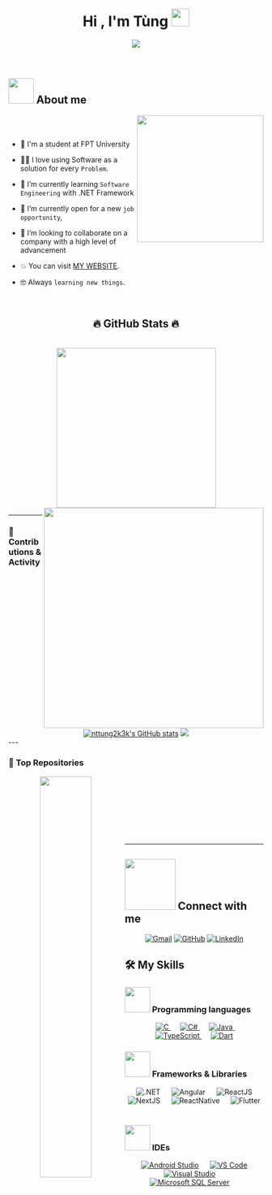 <h1 align="center">Hi , I'm Tùng <img src="https://media.giphy.com/media/hvRJCLFzcasrR4ia7z/giphy.gif" width="35"></h1>
<p align="center">
  <a href="https://github.com/DenverCoder1/readme-typing-svg"><img src="https://readme-typing-svg.herokuapp.com?font=Time+New+Roman&color=%23C8BE25&size=25&center=true&vCenter=true&width=600&height=100&lines=Software+Engineer+@bld.ai;Computer+Science+Student;Competitive+Programmer;2x+ACPC+Finalist;Expert+on+Codeforces;Division+1+on+Codechef+(5+Stars);4+Kyu+on+Atcoder;Always+learning+new+things"></a>
</p>


<br>

	
## <picture><img src = "https://github.com/7oSkaaa/7oSkaaa/blob/main/Images/about_me.gif?raw=true" width = 50px></picture> About me

<picture> <img align="right" src="https://github.com/7oSkaaa/7oSkaaa/blob/main/Images/Right_Side.gif?raw=true" width = 250px></picture>

<br><br>
- :school: I'm a student at FPT University 
- :technologist: I love using Software as a solution for every `Problem`.
- 🌱 I’m currently learning `Software Engineering` with .NET Framework

- :thinking: I’m currently open for a new `job opportunity`,
- 💞️ I’m looking to collaborate on a company with a high level of advancement
- :boom: You can visit [MY WEBSITE](https://tkblog-35b37.web.app/).
- :nerd_face: Always `learning new things`.
<br>

<h2 align="center">🔥 GitHub Stats 🔥</h2>
<br>
<div align="center">
  <a href="https://github.com/nttung2k3k" title="nttung2k3k">
    <img width="315" align="center" src="https://github-readme-stats.vercel.app/api/top-langs/?username=nttung2k3k&hide=c%23,powershell,Mathematica,Ruby,Objective-C,Objective-C%2b%2b,Cuda&title_color=0891b2&text_color=ffffff&icon_color=0891b2&bg_color=1c1917&langs_count=8&layout=compact&border_color=0891b2&hide_border=true" />
  </a>
  <a href="https://github.com/nttung2k3k" title="nttung2k3k">
    <img align="right" width="434" src="https://github-readme-stats.vercel.app/api?username=nttung2k3k&show_icons=true&theme=react&border_color=0891b2&hide_border=true&rank_icon=github&include_all_commits=true" />
  </a>
</div>

---

### 🚀 Contributions & Activity

<div align="center">
  <a href="http://www.github.com/nttung2k3k" style="display: inline-block;">
    <img src="https://github-readme-stats.vercel.app/api?username=nttung2k3k&show_icons=true&hide=&count_private=true&title_color=0891b2&text_color=ffffff&icon_color=0891b2&bg_color=1c1917&hide_border=true&show_icons=true" alt="nttung2k3k's GitHub stats" />
  </a>
  <a href="http://www.github.com/nttung2k3k" style="display: inline-block;">
    <img src="https://github-readme-streak-stats.herokuapp.com/?user=nttung2k3k&stroke=ffffff&background=1c1917&ring=0891b2&fire=0891b2&currStreakNum=ffffff&currStreakLabel=0891b2&sideNums=ffffff&sideLabels=ffffff&dates=ffffff&hide_border=true" />
  </a>
</div>
---

### 📌 Top Repositories

<div align="center">
  <a href="https://github.com/nttung2k3k/DiamondLuxuryWebApp">
    <img align="left" width="45%" src="https://github-readme-stats.vercel.app/api/pin/?username=nttung2k3k&repo=DiamondLuxuryWebApp&title_color=0891b2&text_color=ffffff&icon_color=0891b2&bg_color=1c1917&hide_border=true&locale=en" />
  </a>
</div>
<br /><br /><br /><br /><br /><br /><br />

---

## <picture> <img src="https://github.com/7oSkaaa/7oSkaaa/blob/main/Images/Connect-with-me.gif?raw=true" width="100px"> </picture> Connect with me
<p align="center">
	<a href="mailto:nttung2k3k@gmail.com"  target="_blank"><img img src="https://img.shields.io/badge/Gmail-D14836?style=for-the-badge&logo=gmail&logoColor=white" alt="Gmail"/></a>
	<a href="https://github.com/NTTung2k3K"  target="_blank"><img src="https://img.shields.io/badge/github-%23121011.svg?style=for-the-badge&logo=github&logoColor=white" alt="GitHub"/></a>
	<a href="https://www.linkedin.com/in/nttungk/"  target="_blank"><img src="https://img.shields.io/badge/linkedin-%230077B5.svg?style=for-the-badge&logo=linkedin&logoColor=white" alt="LinkedIn"/></a>
</p>



## 🛠️ My Skills

### <picture> <img src = "https://github.com/7oSkaaa/7oSkaaa/blob/main/Images/Programming_Languages.gif?raw=true" width = 50px>  </picture> Programming languages

<p align="center"> 
  &emsp; 
  <a href="https://www.cprogramming.com/" target="_blank"> 
    <img alt="C" src="https://img.shields.io/badge/c-%2300599C.svg?style=for-the-badge&logo=c&logoColor=white">
  </a> 
  &emsp;
  <a href="https://www.w3schools.com/cs/" target="_blank"> 
    <img alt="C#" src="https://img.shields.io/badge/c%23-%23239120.svg?style=for-the-badge&logo=csharp&logoColor=white">
  </a> 
  &emsp;
  <a href="https://www.java.com" target="_blank"> 
    <img alt="Java" src="https://img.shields.io/badge/java-%23ED8B00.svg?style=for-the-badge&logo=openjdk&logoColor=white">
  </a>
	&emsp;
   <a href="" target="_blank">
    <img alt="TypeScript" src="https://img.shields.io/badge/typescript-%23007ACC.svg?style=for-the-badge&logo=typescript&logoColor=white">
  </a>
  &emsp;
   <a href="" target="_blank">
    <img alt="Dart" src="https://img.shields.io/badge/dart-%230175C2.svg?style=for-the-badge&logo=dart&logoColor=white">
  </a>
	
</p>

### <picture> <img src = "https://github.com/7oSkaaa/7oSkaaa/blob/main/Images/Front_End.gif?raw=true" width = 50px>  </picture> Frameworks & Libraries
<p align="center"> 
  &emsp; 
  <a > 
   <img alt=".NET" src="https://img.shields.io/badge/.NET-5C2D91?style=for-the-badge&logo=.net&logoColor=white">
  </a>   
   &emsp; 
  <a > 
   <img alt="Angular" src="https://img.shields.io/badge/angular-%23DD0031.svg?style=for-the-badge&logo=angular&logoColor=white">
  </a> 
	 &emsp; 
   <a > 
   <img alt="ReactJS" src="https://img.shields.io/badge/-ReactJs-61DAFB?logo=react&logoColor=white&style=for-the-badge">
  </a> 
	 &emsp; 
    <a > 
   <img alt="NextJS" src="https://img.shields.io/badge/next.js-000000?style=for-the-badge&logo=nextdotjs&logoColor=white">
  </a>  
	 &emsp; 
   <a > 
   <img alt="ReactNative" src="https://img.shields.io/badge/ReactNative-222222?style=for-the-badge&logo=React&logoColor=">
  </a>  
	 &emsp; 
<a> 
   <img alt="Flutter" src="https://img.shields.io/badge/Flutter-02569B?logo=flutter&logoColor=white">
  </a>  
	 &emsp; 
</p>

 ### <picture> <img src = "https://github.com/7oSkaaa/7oSkaaa/blob/main/Images/IDEs.gif?raw=true" width = 50px>  </picture> IDEs
 
<p align="center">
  &emsp;
    <a href="#"><img alt="Android Studio" src="https://img.shields.io/badge/android%20studio-346ac1?style=for-the-badge&logo=android%20studio&logoColor=white"></a>
  &emsp;
    <a href="#"><img alt="VS Code" src="https://img.shields.io/badge/Visual%20Studio%20Code-0078d7.svg?style=for-the-badge&logo=visual-studio-code&logoColor=white"></a>
  &emsp;
      <a href="#"><img alt="Visual Studio" src="https://img.shields.io/badge/Visual%20Studio-5C2D91.svg?style=for-the-badge&logo=visual-studio&logoColor=white"></a>
  &emsp;
   <a href="#"><img alt="Microsoft SQL Server" src="https://img.shields.io/badge/Microsoft_SQL_Server-CC2927"></a>
  &emsp;
  
</p>

<br> 
